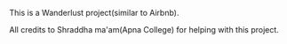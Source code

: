 This is a Wanderlust project(similar to Airbnb). 







All credits to Shraddha ma'am(Apna College) for helping with this project.

